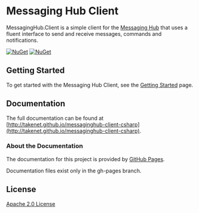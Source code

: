
# Messaging Hub Client

MessagingHub.Client is a simple client for the [Messaging Hub](https://messaginghub.io/) that uses a fluent interface to send and receive messages, commands and notifications.

<a href="https://www.nuget.org/packages/Takenet.MessagingHub.Client/" rel="NuHet">![NuGet](https://img.shields.io/nuget/dt/Takenet.MessagingHub.Client.svg)</a>
<a href="https://www.nuget.org/packages/Takenet.MessagingHub.Client/" rel="NuHet">![NuGet](https://img.shields.io/nuget/v/Takenet.MessagingHub.Client.svg)</a>

## Getting Started

To get started with the Messaging Hub Client, see the [Getting Started](http://takenet.github.io/messaginghub-client-csharp/en/getting-started) page.

## Documentation 

The full documentation can be found at [http://takenet.github.io/messaginghub-client-csharp](http://takenet.github.io/messaginghub-client-csharp).

### About the Documentation

The documentation for this project is provided by [GitHub Pages](http://pages.github.io).

Documentation files exist only in the gh-pages branch.

## License

[Apache 2.0 License](https://github.com/takenet/messaginghub-client-csharp/blob/master/LICENSE) 
